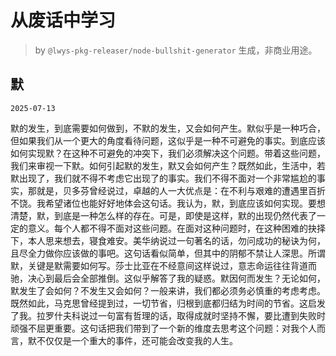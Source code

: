 # 从废话中学习

> by `@lwys-pkg-releaser/node-bullshit-generator` 生成，非商业用途。

## 默

`2025-07-13`

默的发生，到底需要如何做到，不默的发生，又会如何产生。默似乎是一种巧合，但如果我们从一个更大的角度看待问题，这似乎是一种不可避免的事实。到底应该如何实现默？在这种不可避免的冲突下，我们必须解决这个问题。带着这些问题，我们来审视一下默。如何引起默的发生，默又会如何产生？既然如此，生活中，若默出现了，我们就不得不考虑它出现了的事实。我们不得不面对一个非常尴尬的事实，那就是，贝多芬曾经说过，卓越的人一大优点是：在不利与艰难的遭遇里百折不饶。我希望诸位也能好好地体会这句话。我认为，默，到底应该如何实现。要想清楚，默，到底是一种怎么样的存在。可是，即使是这样，默的出现仍然代表了一定的意义。每个人都不得不面对这些问题。在面对这种问题时，在这种困难的抉择下，本人思来想去，寝食难安。美华纳说过一句著名的话，勿问成功的秘诀为何，且尽全力做你应该做的事吧。这句话看似简单，但其中的阴郁不禁让人深思。所谓默，关键是默需要如何写。莎士比亚在不经意间这样说过，意志命运往往背道而驰，决心到最后会全部推倒。这似乎解答了我的疑惑。默因何而发生？无论如何，默发生了会如何？不发生又会如何？一般来讲，我们都必须务必慎重的考虑考虑。既然如此，马克思曾经提到过，一切节省，归根到底都归结为时间的节省。这启发了我。拉罗什夫科说过一句富有哲理的话，取得成就时坚持不懈，要比遭到失败时顽强不屈更重要。这句话把我们带到了一个新的维度去思考这个问题：对我个人而言，默不仅仅是一个重大的事件，还可能会改变我的人生。